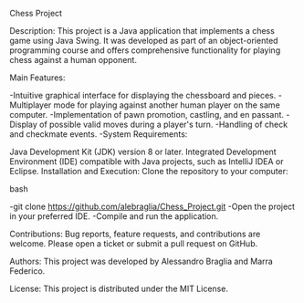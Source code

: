 Chess Project

Description:
This project is a Java application that implements a chess game using Java Swing. It was developed as part of an object-oriented programming course and offers comprehensive functionality for playing chess against a human opponent.

Main Features:

-Intuitive graphical interface for displaying the chessboard and pieces.
-Multiplayer mode for playing against another human player on the same computer.
-Implementation of pawn promotion, castling, and en passant.
-Display of possible valid moves during a player's turn.
-Handling of check and checkmate events.
-System Requirements:

Java Development Kit (JDK) version 8 or later.
Integrated Development Environment (IDE) compatible with Java projects, such as IntelliJ IDEA or Eclipse.
Installation and Execution:
Clone the repository to your computer:

bash

-git clone https://github.com/alebraglia/Chess_Project.git
-Open the project in your preferred IDE.
-Compile and run the application.

Contributions:
Bug reports, feature requests, and contributions are welcome. Please open a ticket or submit a pull request on GitHub.

Authors:
This project was developed by Alessandro Braglia and Marra Federico.

License:
This project is distributed under the MIT License.
